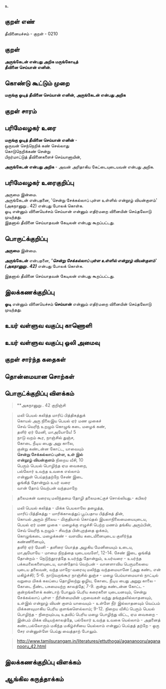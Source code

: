 உ

## குறள் எண் 

தீவினையச்சம் - குறள் - 0210  

## குறள் 

**அருங்கேடன் என்பது அறிக மருங்கோடித்  
தீவினை செய்யான் எனின்.** 

## கொண்டு கூட்டும் முறை

**மருங்கு ஓடித் தீவினை செய்யான் எனின், அருங்கேடன் என்பது அறிக**

## குறள் சாரம் 


## பரிமேலழகர் உரை

**மருங்கு ஓடித் தீவினை செய்யான் எனின்** -  
ஒருவன் செந்நெறிக் கண் செல்லாது  
கொடுநெறிக்கண் சென்று  
பிறர்மாட்டுத் தீவினைகளைச் செய்யானாயின்,  

**அருங்கேடன் என்பது அறிக** - அவன் அரிதாகிய கேட்டையுடையவன் என்பது அறிக.

## பரிமேலழகர் உரைகுறிப்பு   

அருமை இன்மை.  
அருங்கேடன் என்பதனை, 'சென்று சேக்கல்லாப் புள்ள உள்ளில் என்றூழ் வியன்குளம்' (அகநானுறு . 42) என்பது போலக் கொள்க.  
ஓடி என்னும் வினையெச்சம் செய்யான் என்னும் எதிர்மறை வினையின் செய்தலோடு முடிந்தது.  
இதனால் தீவினை செய்யாதவன் கேடிலன் என்பது கூறப்பட்டது.  

## பொருட்க்குறிப்பு 

**அருமை** இன்மை.  

**அருங்கேடன்** என்பதனை, _**'சென்று சேக்கல்லாப் புள்ள உள்ளில் என்றூழ் வியன்குளம்' (அகநானுறு . 42)**_ என்பது போலக் கொள்க.  

இதனால் தீவினை செய்யாதவன் கேடிலன் என்பது கூறப்பட்டது.   

## இலக்கணக்குறிப்பு  

**ஓடி** என்னும் வினையெச்சம் **செய்யான்** என்னும் எதிர்மறை வினையின் செய்தலோடு முடிந்தது.  

## உயர் வள்ளுவ வகுப்பு காணொளி


## உயர் வள்ளுவ வகுப்பு ஒலி அமைவு 

 
## குறள் சார்ந்த கதைகள் 


## தொன்மையான சொற்கள்


## பொருட்க்குறிப்பு விளக்கம்

>**அகநானுறு . 42 குறிஞ்சி

>மலி பெயல் கலித்த மாரிப் பித்திகத்துக்  
>கொயல் அரு நிலைஇய பெயல் ஏர் மண முகைச்  
>செவ் வெரிந் உறழும் கொழுங் கடை மழைக் கண்,  
>தளிர் ஏர் மேனி, மாஅயோயே! 5  
>நாடு வறம் கூர, நாஞ்சில் துஞ்ச,  
>கோடை நீடிய பைது அறு காலை,  
>குன்று கண்டன்ன கோட்ட, யாவையும்  
>**சென்று சேக்கல்லாப் புள்ள, உள் இல்  
>என்றூழ் வியன்குளம்** நிறைய வீசி, 10  
>பெரும் பெயல் பொழிந்த ஏம வைகறை,  
>பல்லோர் உவந்த உவகை எல்லாம்  
>என்னுள் பெய்தந்தற்றே சேண் இடை  
>ஓங்கித் தோன்றும் உயர் வரை  
>வான் தோய் வெற்பன் வந்தமாறே  

>தலைமகன் வரைவு மலிந்தமை தோழி தலைமகட்குச் சொல்லியது.- கபிலர்

>மலி பெயல் கலித்த - மிக்க பெயலாலே தழைத்த,  
>மாரிப் பித்திகத்து - மாரிக்காலத்துப் பூப்பதாய பித்திகத் தின்,  
>கொயல் அரும் நிலைய - மிகுதியால் கொய்தல் இயலாநிலைமையையுடைய,  
>பெயல் ஏர் மண முகை - மழைக்கு எழுச்சி பெற்ற மணம் தங்கிய அரும்பின்,  
>செவ் வெரிந் உறழும் - சிவந்த பின்புறத்தை ஒக்கம்,  
>கொழுங்கடை மழைக்கண் - வளவிய கடையினையுடைய குளிர்ந்த கண்ணினையும்,   
>தளிர் ஏர் மேனி - தளிரை யொத்த அழகிய மேனியையும் உடைய,  
>மாஅயோயே - மாமை நிறத்தை யுடையவளே!, 
12-14. 
சேண் இடை ஒங்கித் தோன்றம் - நெடுந்தூரத்தே உயர்ந்து தோன்றும், 
உயர்வரை - உயர்ந்த பக்கமலைகளையுடைய, 
வான்தோய் வெற்பன் - வானளாவிய பெருமலையை யுடைய தலைவன்,
வந்த மாறே-வரைவு மலிந்து வந்தமையானே (அது கண்ட என் மகிழ்ச்சி); 
5-6. 
நாடுவறங்கூர நாஞ்சில் துஞ்ச - மழை பெய்யாமையால் நாட்டில்
வறுமை மிகக் கலப்பை தொழிலற்று ஒழிய,
கோடை நீடிய பைது அறுறு காலை - கோடை நீண்ட பசுமையற்ற
காலத்தே;
7-9. 
குன்று கண்டன்ன கோட்ட - குன்றங்களைக் கண்டாற் போலும் பெரிய
கரைகளை யுடையனவும், 
சென்று சேக்கல்லாப் புள்ள - நீரின்மையின் பறவைகள் வந்து
தங்குதலில்லாதனவும், 
உள்இல் என்றூழ் வியன் குளம் யாவையும் - உள்ளே நீர் இல்லாதனவும்
வெப்பம் மிக்கனவுமாகிய பெரிய குளங்களெல்லாம்;
9-12. 
நிறைய வீசிப் பெரும் பெயல் பொழிந்த - நிறையும்படி உதவிப் பெரிய
மழை பொழிந்து விட்ட, 
ஏம வைகறை - இன்பம் மிக்க விடியற்காலத்தே, 
பல்லோர் உவந்த உவகை யெல்லாம் - அதனைத் கண்டபல்லோரும்
மகிந்த மகிழ்ச்சியை யெல்லாம் 
என்னுப் பெய்தத் தற்றே - ஒரு சேர என்னுள்ளே பெய்து வைத்தாற்
போலும். 

>http://www.tamilsurangam.in/literatures/ettuthogai/agananooru/agananooru_42.html

## இலக்கணக்குறிப்பு விளக்கம்


## ஆங்கில கருத்தாக்கம் 


